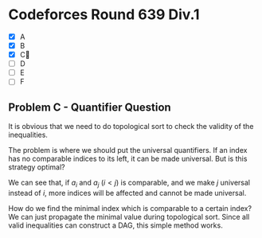 # Codeforces Round 639 Div.1

- [x] A
- [x] B
- [x] C:bookmark_tabs:
- [ ] D
- [ ] E
- [ ] F

## Problem C - Quantifier Question

It is obvious that we need to do topological sort to check the validity of the inequalities.

The problem is where we should put the universal quantifiers. If an index has no comparable indices to its left, it can be made universal. But is this strategy optimal?

We can see that, if $a_i$ and $a_j$ ($i < j$) is comparable, and we make $j$ universal instead of $i$, more indices will be affected and cannot be made universal.

How do we find the minimal index which is comparable to a certain index? We can just propagate the minimal value during topological sort. Since all valid inequalities can construct a DAG, this simple method works.